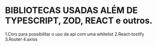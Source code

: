 # BIBLIOTECAS USADAS ALÉM DE TYPESCRIPT, ZOD, REACT e outros. 

1.Cors para possibilitar o uso da api com uma whitelist
2.React-tostify
3.Router
4.axios
